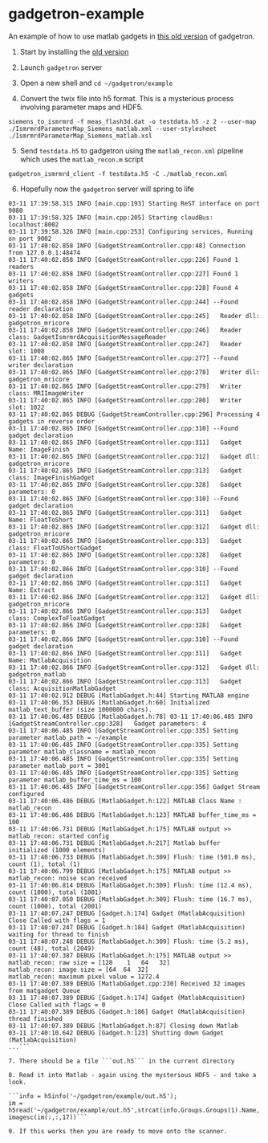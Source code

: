 # gadgetron-example

An example of how to use matlab gadgets in [this old version](https://github.com/marcsous/gadgetron) of gadgetron.

1. Start by installing the [old version](https://github.com/marcsous/gadgetron) 

2. Launch ```gadgetron``` server

3. Open a new shell and ```cd ~/gadgetron/example```

4. Convert the twix file into h5 format. This is a mysterious process involving parameter maps and HDF5.

```siemens_to_ismrmrd -f meas_flash3d.dat -o testdata.h5 -z 2 --user-map ./IsmrmrdParameterMap_Siemens_matlab.xml --user-stylesheet ./IsmrmrdParameterMap_Siemens_matlab.xsl```

5. Send ```testdata.h5``` to gadgetron using the ```matlab_recon.xml``` pipeline which uses the ```matlab_recon.m``` script

```gadgetron_ismrmrd_client -f testdata.h5 -C ./matlab_recon.xml```

6. Hopefully now the ```gadgetron``` server will spring to life
```03-11 17:39:58.315 INFO [main.cpp:101] Starting Gadgetron (version 3.17.0)
03-11 17:39:58.315 INFO [main.cpp:193] Starting ReST interface on port 9080
03-11 17:39:58.325 INFO [main.cpp:205] Starting cloudBus: localhost:8002
03-11 17:39:58.326 INFO [main.cpp:253] Configuring services, Running on port 9002
03-11 17:40:02.858 INFO [GadgetStreamController.cpp:48] Connection from 127.0.0.1:48474
03-11 17:40:02.858 INFO [GadgetStreamController.cpp:226] Found 1 readers
03-11 17:40:02.858 INFO [GadgetStreamController.cpp:227] Found 1 writers
03-11 17:40:02.858 INFO [GadgetStreamController.cpp:228] Found 4 gadgets
03-11 17:40:02.858 INFO [GadgetStreamController.cpp:244] --Found reader declaration
03-11 17:40:02.858 INFO [GadgetStreamController.cpp:245]   Reader dll: gadgetron_mricore
03-11 17:40:02.858 INFO [GadgetStreamController.cpp:246]   Reader class: GadgetIsmrmrdAcquisitionMessageReader
03-11 17:40:02.858 INFO [GadgetStreamController.cpp:247]   Reader slot: 1008
03-11 17:40:02.865 INFO [GadgetStreamController.cpp:277] --Found writer declaration
03-11 17:40:02.865 INFO [GadgetStreamController.cpp:278]   Writer dll: gadgetron_mricore
03-11 17:40:02.865 INFO [GadgetStreamController.cpp:279]   Writer class: MRIImageWriter
03-11 17:40:02.865 INFO [GadgetStreamController.cpp:280]   Writer slot: 1022
03-11 17:40:02.865 DEBUG [GadgetStreamController.cpp:296] Processing 4 gadgets in reverse order
03-11 17:40:02.865 INFO [GadgetStreamController.cpp:310] --Found gadget declaration
03-11 17:40:02.865 INFO [GadgetStreamController.cpp:311]   Gadget Name: ImageFinish
03-11 17:40:02.865 INFO [GadgetStreamController.cpp:312]   Gadget dll: gadgetron_mricore
03-11 17:40:02.865 INFO [GadgetStreamController.cpp:313]   Gadget class: ImageFinishGadget
03-11 17:40:02.865 INFO [GadgetStreamController.cpp:328]   Gadget parameters: 0
03-11 17:40:02.865 INFO [GadgetStreamController.cpp:310] --Found gadget declaration
03-11 17:40:02.865 INFO [GadgetStreamController.cpp:311]   Gadget Name: FloatToShort
03-11 17:40:02.865 INFO [GadgetStreamController.cpp:312]   Gadget dll: gadgetron_mricore
03-11 17:40:02.865 INFO [GadgetStreamController.cpp:313]   Gadget class: FloatToUShortGadget
03-11 17:40:02.865 INFO [GadgetStreamController.cpp:328]   Gadget parameters: 0
03-11 17:40:02.866 INFO [GadgetStreamController.cpp:310] --Found gadget declaration
03-11 17:40:02.866 INFO [GadgetStreamController.cpp:311]   Gadget Name: Extract
03-11 17:40:02.866 INFO [GadgetStreamController.cpp:312]   Gadget dll: gadgetron_mricore
03-11 17:40:02.866 INFO [GadgetStreamController.cpp:313]   Gadget class: ComplexToFloatGadget
03-11 17:40:02.866 INFO [GadgetStreamController.cpp:328]   Gadget parameters: 0
03-11 17:40:02.866 INFO [GadgetStreamController.cpp:310] --Found gadget declaration
03-11 17:40:02.866 INFO [GadgetStreamController.cpp:311]   Gadget Name: MatlabAcquisition
03-11 17:40:02.866 INFO [GadgetStreamController.cpp:312]   Gadget dll: gadgetron_matlab
03-11 17:40:02.866 INFO [GadgetStreamController.cpp:313]   Gadget class: AcquisitionMatlabGadget
03-11 17:40:02.912 DEBUG [MatlabGadget.h:44] Starting MATLAB engine
03-11 17:40:06.353 DEBUG [MatlabGadget.h:60] Initialized matlab_text_buffer (size 1000000 chars).
03-11 17:40:06.485 DEBUG [MatlabGadget.h:78] 03-11 17:40:06.485 INFO [GadgetStreamController.cpp:328]   Gadget parameters: 4
03-11 17:40:06.485 INFO [GadgetStreamController.cpp:335] Setting parameter matlab_path = ~/example
03-11 17:40:06.485 INFO [GadgetStreamController.cpp:335] Setting parameter matlab_classname = matlab_recon
03-11 17:40:06.485 INFO [GadgetStreamController.cpp:335] Setting parameter matlab_port = 3001
03-11 17:40:06.485 INFO [GadgetStreamController.cpp:335] Setting parameter matlab_buffer_time_ms = 100
03-11 17:40:06.485 INFO [GadgetStreamController.cpp:356] Gadget Stream configured
03-11 17:40:06.486 DEBUG [MatlabGadget.h:122] MATLAB Class Name : matlab_recon
03-11 17:40:06.486 DEBUG [MatlabGadget.h:123] MATLAB buffer_time_ms = 100
03-11 17:40:06.731 DEBUG [MatlabGadget.h:175] MATLAB output >>
matlab_recon: started config
03-11 17:40:06.731 DEBUG [MatlabGadget.h:217] Matlab buffer initialized (1000 elements)
03-11 17:40:06.733 DEBUG [MatlabGadget.h:309] Flush: time (501.0 ms), count (1), total (1)
03-11 17:40:06.799 DEBUG [MatlabGadget.h:175] MATLAB output >>
matlab_recon: noise scan received
03-11 17:40:06.814 DEBUG [MatlabGadget.h:309] Flush: time (12.4 ms), count (1000), total (1001)
03-11 17:40:07.050 DEBUG [MatlabGadget.h:309] Flush: time (16.7 ms), count (1000), total (2001)
03-11 17:40:07.247 DEBUG [Gadget.h:174] Gadget (MatlabAcquisition) Close Called with flags = 1
03-11 17:40:07.247 DEBUG [Gadget.h:184] Gadget (MatlabAcquisition) waiting for thread to finish
03-11 17:40:07.248 DEBUG [MatlabGadget.h:309] Flush: time (5.2 ms), count (48), total (2049)
03-11 17:40:07.387 DEBUG [MatlabGadget.h:175] MATLAB output >>
matlab_recon: raw size = [128    1   64   32]
matlab_recon: image size = [64  64  32]
matlab_recon: maximum pixel value = 1272.4
03-11 17:40:07.389 DEBUG [MatlabGadget.cpp:230] Received 32 images from matgadget Queue
03-11 17:40:07.389 DEBUG [Gadget.h:174] Gadget (MatlabAcquisition) Close Called with flags = 0
03-11 17:40:07.389 DEBUG [Gadget.h:186] Gadget (MatlabAcquisition) thread finished
03-11 17:40:07.389 DEBUG [MatlabGadget.h:87] Closing down Matlab
03-11 17:40:10.642 DEBUG [Gadget.h:123] Shutting down Gadget (MatlabAcquisition)
...```

7. There should be a file ```out.h5``` in the current directory

8. Read it into Matlab - again using the mysterious HDF5 - and take a look.

```info = h5info('~/gadgetron/example/out.h5');
im = h5read('~/gadgetron/example/out.h5',strcat(info.Groups.Groups(1).Name,'/data'));
imagesc(im(:,:,17))```

9. If this works then you are ready to move onto the scanner.
